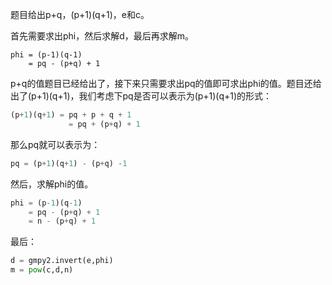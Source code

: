题目给出p+q，(p+1)(q+1)，e和c。

首先需要求出phi，然后求解d，最后再求解m。

```
phi = (p-1)(q-1)
    = pq - (p+q) + 1 
```

p+q的值题目已经给出了，接下来只需要求出pq的值即可求出phi的值。题目还给出了(p+1)(q+1)，我们考虑下pq是否可以表示为(p+1)(q+1)的形式：

```python
(p+1)(q+1) = pq + p + q + 1    
	         = pq + (p+q) + 1
```

那么pq就可以表示为：

```python
pq = (p+1)(q+1) - (p+q) -1
```

然后，求解phi的值。

```python
phi = (p-1)(q-1)
    = pq - (p+q) + 1 
    = n - (p+q) + 1
```

最后：

```python
d = gmpy2.invert(e,phi)
m = pow(c,d,n)
```



